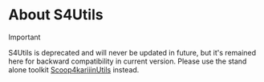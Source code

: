 # About S4Utils

> [!IMPORTANT]
> S4Utils is deprecated and will never be updated in future, but it's remained here for backward compatibility in current version. Please use the stand alone toolkit [Scoop4kariiinUtils](https://github.com/AkariiinMKII/Scoop4kariiinUtils) instead.
